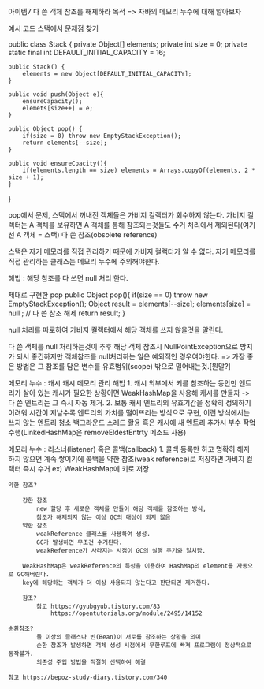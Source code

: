 아이템7 다 쓴 객체 참조를 해제하라
목적 => 자바의 메모리 누수에 대해 알아보자

예시 코드 스택에서 문제점 찾기

public class Stack {
	private Object[] elements;
	private int size = 0;
	private static final int DEFAULT_INITIAL_CAPACITY = 16;
	
	public Stack() {
		elements = new Object[DEFAULT_INITIAL_CAPACITY];
	}
	
	public void push(Object e){
		ensureCapacity();
		elemets[size++] = e;
	}
	
	public Object pop() {
		if(size = 0) throw new EmptyStackException();
		return elements[--size];
	}
	
	public void ensureCpacity(){
		if(elements.length == size) elements = Arrays.copyOf(elements, 2 * size + 1);
	}
}

pop에서 문제, 스택에서 꺼내진 객체들은 가비지 컬렉터가 회수하지 않는다.
가비지 컬렉터는 A 객체를 보유하면 A 객체를 통해 참조되는것들도 수거 처리에서 제외된다(여기선 A 객체 = 스택)
다 쓴 참조(obsolete reference)

스택은 자기 메모리를 직접 관리하기 때문에 가비지 컬랙터가 알 수 없다.
자기 메모리를 직접 관리하는 클래스는 메모리 누수에 주의해야한다.

해법 : 해당 참조를 다 쓰면 null 처리 한다.

제대로 구현한 pop
public Object pop(){
	if(size == 0) throw new EmptyStackException();
	Object result = elements[--size];
	elements[size] = null ; // 다 쓴 참조 해제
	return result;
}

null 처리를 따로하여 가비지 컬랙터에서 해당 객체를 쓰지 않을것을 알린다.

다 쓴 객체를 null 처리하는것이 추후 해당 객체 참조시 NullPointException으로 방지가 되서 좋긴하지만
객체참조를  null처리하는 일은 예외적인 경우여야한다.
=> 가장 좋은 방법은 그 참조를 담은 변수를 유효범위(scope) 밖으로 밀어내는것.[뭔말?]

메모리 누수 : 캐시
	캐시 메모리 관리 해법
		1. 캐시 외부에서 키를 참조하는 동안만 엔트리가 살아 있는 캐시가 필요한 상황이면 WeakHashMap을 사용해 캐시를 만들자 -> 다 쓴 엔트리는 그 즉시 자동 제거.
		2. 보통 캐시 엔트리의 유효기간을 정확히 정의하기 어려워 시간이 지날수록 엔트리의 가치를 떨어뜨리는 방식으로 구현, 이런 방식에서는 쓰지 않는 엔트리 청소
			백그라운드 스레드 활용 혹은 캐시에 새 엔트리 추가시 부수 작업 수행(LinkedHashMap은 removeEldestEntrty 메소드 사용)
			
		
메모리 누수 : 리스너(listener) 혹은 콜백(callback) 
	1. 콜백 등록만 하고 명확히 해지 하지 않으면 계속 쌓이기에 콜백을 약한 참조(weak reference)로 저장하면 가비지 컬랙터 즉시 수거
		ex) WeakHashMap에 키로 저장 
		
	약한 참조? 
	
		강한 참조
			new 할당 후 새로운 객체를 만들어 해당 객체를 참조하는 방식,
			참조가 해제되지 않는 이상 GC의 대상이 되지 않음
		약한 참조
			weakReference 클래스를 사용하여 생성.
			GC가 발생하면 무조건 수거된다.
			weakReference가 사라지는 시점이 GC의 실행 주기와 일치함.
		
		WeakHashMap은 weakReference의 특성을 이용하여 HashMap의 element를 자동으로 GC해버린다.
		key에 해당하는 객체가 더 이상 사용되지 않는다고 판단되면 제거한다.

  		참조?
			참고 https://gyubgyub.tistory.com/83
				https://opentutorials.org/module/2495/14152

    순환참조?
			둘 이상의 클래스나 빈(Bean)이 서로를 참조하는 상황을 의미
			순환 참조가 발생하면 객체 생성 시점에서 무한루프에 빠져 프로그램이 정상적으로 동작불가.
			의존성 주입 방법을 적절히 선택하여 해결
		
	참고 https://bepoz-study-diary.tistory.com/340
